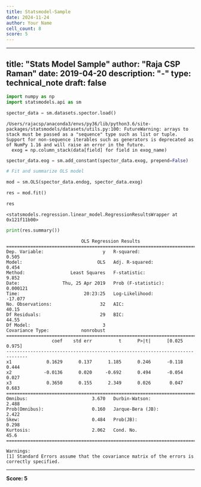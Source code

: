 ```yaml
---
title: Statsmodel-Sample
date: 2024-11-24
author: Your Name
cell_count: 8
score: 5
---
```


---
title: "Stats Model Sample"
author: "Raja CSP Raman"
date: 2019-04-20
description: "-"
type: technical_note
draft: false
---

```python
import numpy as np
import statsmodels.api as sm
```


```python
spector_data = sm.datasets.spector.load()
```

    /Users/rajacsp/anaconda3/envs/py36/lib/python3.6/site-packages/statsmodels/datasets/utils.py:100: FutureWarning: arrays to stack must be passed as a "sequence" type such as list or tuple. Support for non-sequence iterables such as generators is deprecated as of NumPy 1.16 and will raise an error in the future.
      exog = np.column_stack(data[field] for field in exog_name)



```python
spector_data.eog = sm.add_constant(spector_data.exog, prepend=False)
```


```python
# Fit and summarize OLS model

mod = sm.OLS(spector_data.endog, spector_data.exog)
```


```python
res = mod.fit()
```


```python
res
```




    <statsmodels.regression.linear_model.RegressionResultsWrapper at 0x121f11b00>




```python
print(res.summary())
```

                                OLS Regression Results                            
    ==============================================================================
    Dep. Variable:                      y   R-squared:                       0.505
    Model:                            OLS   Adj. R-squared:                  0.454
    Method:                 Least Squares   F-statistic:                     9.852
    Date:                Thu, 25 Apr 2019   Prob (F-statistic):           0.000121
    Time:                        20:23:25   Log-Likelihood:                -17.077
    No. Observations:                  32   AIC:                             40.15
    Df Residuals:                      29   BIC:                             44.55
    Df Model:                           3                                         
    Covariance Type:            nonrobust                                         
    ==============================================================================
                     coef    std err          t      P>|t|      [0.025      0.975]
    ------------------------------------------------------------------------------
    x1             0.1629      0.137      1.185      0.246      -0.118       0.444
    x2            -0.0136      0.020     -0.692      0.494      -0.054       0.027
    x3             0.3650      0.155      2.349      0.026       0.047       0.683
    ==============================================================================
    Omnibus:                        3.670   Durbin-Watson:                   2.488
    Prob(Omnibus):                  0.160   Jarque-Bera (JB):                2.422
    Skew:                           0.484   Prob(JB):                        0.298
    Kurtosis:                       2.062   Cond. No.                         45.6
    ==============================================================================
    
    Warnings:
    [1] Standard Errors assume that the covariance matrix of the errors is correctly specified.



---
**Score: 5**
